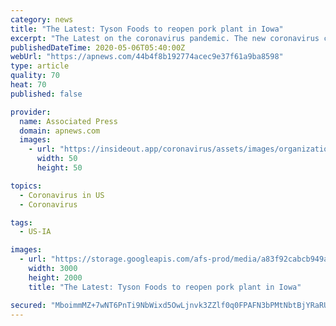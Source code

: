 ```yaml
---
category: news
title: "The Latest: Tyson Foods to reopen pork plant in Iowa"
excerpt: "The Latest on the coronavirus pandemic. The new coronavirus causes mild or moderate symptoms for most people. For some, especially older adults and people with existing health problems, it"
publishedDateTime: 2020-05-06T05:40:00Z
webUrl: "https://apnews.com/44b4f8b192774acec9e37f61a9ba8598"
type: article
quality: 70
heat: 70
published: false

provider:
  name: Associated Press
  domain: apnews.com
  images:
    - url: "https://insideout.app/coronavirus/assets/images/organizations/apnews.com-50x50.jpg"
      width: 50
      height: 50

topics:
  - Coronavirus in US
  - Coronavirus

tags:
  - US-IA

images:
  - url: "https://storage.googleapis.com/afs-prod/media/a83f92cabcb949a9b86973fa3e34eb1d/3000.jpeg"
    width: 3000
    height: 2000
    title: "The Latest: Tyson Foods to reopen pork plant in Iowa"

secured: "MboimmMZ+7wNT6PnTi9NbWixd5OwLjnvk3ZZlf0q0FPAFN3bPMtNbtBjYRaRUXKJ23GFL3q+lRXm6Ab5/+U4aLB380K1gYw1Yv87sM8gExgqSyZ7D7fFMxFYcLLWWVq2NqgGsUVw0m539CTuKmnDLybIPHV5k+9/CzCWcvHfHfnqXQcsYZVYOvzed9fE4HXmUdOdBq9N4V/LHP7cUBn6VmHEt8LZSYkapCnBE/0OXFZ3FCoJKfn70qOxTZzuBNFWsfI0n/qPF6+5XPLyCGJ3Cx2VyGObnOqCaQgm7bAiGohdmlNBo6UUecR/g6goTrXB;zMoWzQ9ZaA4f2nh02rSkrg=="
---
```


